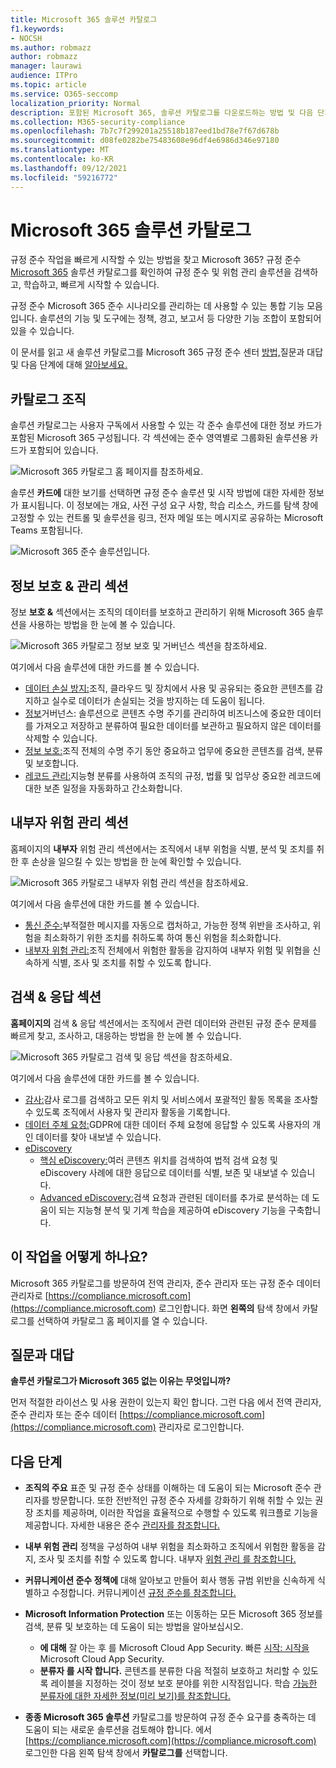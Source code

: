 ```yaml
---
title: Microsoft 365 솔루션 카탈로그
f1.keywords:
- NOCSH
ms.author: robmazz
author: robmazz
manager: laurawi
audience: ITPro
ms.topic: article
ms.service: O365-seccomp
localization_priority: Normal
description: 포함된 Microsoft 365, 솔루션 카탈로그를 다운로드하는 방법 및 다음 단계를 포함하여 솔루션 카탈로그에 대해 알아보세요.
ms.collection: M365-security-compliance
ms.openlocfilehash: 7b7c7f299201a25518b187eed1bd78e7f67d678b
ms.sourcegitcommit: d08fe0282be75483608e96df4e6986d346e97180
ms.translationtype: MT
ms.contentlocale: ko-KR
ms.lasthandoff: 09/12/2021
ms.locfileid: "59216772"
---
```

# <a name="microsoft-365-solution-catalog"></a>Microsoft 365 솔루션 카탈로그

규정 준수 작업을 빠르게 시작할 수 있는 방법을 찾고 Microsoft 365? 규정 준수 [Microsoft 365](https://compliance.microsoft.com/solutioncatalog) 솔루션 카탈로그를 확인하여 규정 준수 및 위험 관리 솔루션을 검색하고, 학습하고, 빠르게 시작할 수 있습니다.

규정 준수 Microsoft 365 준수 시나리오를 관리하는 데 사용할 수 있는 통합 기능 모음입니다. 솔루션의 기능 및 도구에는 정책, 경고, 보고서 등 다양한 기능 조합이 포함되어 있을 수 있습니다.

이 문서를 읽고 새 솔루션 카탈로그를 Microsoft 365 규정 준수 센터 [방법,](#how-do-i-get-this)질문과 대답 및 다음 [](#frequently-asked-questions)단계에 대해 [알아보세요.](#next-steps)

## <a name="catalog-organization"></a>카탈로그 조직

솔루션 카탈로그는 사용자 구독에서 사용할 수 있는 각 준수 솔루션에 대한 정보 카드가 포함된 Microsoft 365 구성됩니다. 각 섹션에는 준수 영역별로 그룹화된 솔루션용 카드가 포함되어 있습니다.

![Microsoft 365 카탈로그 홈 페이지를 참조하세요.](../media/m365-solution-catalog-home.png)

솔루션 **카드에** 대한 보기를 선택하면 규정 준수 솔루션 및 시작 방법에 대한 자세한 정보가 표시됩니다. 이 정보에는 개요, 사전 구성 요구 사항, 학습 리소스, 카드를 탐색 창에 고정할 수 있는 컨트롤 및 솔루션을 링크, 전자 메일 또는 메시지로 공유하는 Microsoft Teams 포함됩니다.

![Microsoft 365 준수 솔루션입니다.](../media/m365-solution-catalog-communication-compliance.png)

## <a name="information-protection--governance-section"></a>정보 보호 & 관리 섹션

정보 **보호 &** 섹션에서는 조직의 데이터를 보호하고 관리하기 위해 Microsoft 365 솔루션을 사용하는 방법을 한 눈에 볼 수 있습니다.

![Microsoft 365 카탈로그 정보 보호 및 거버넌스 섹션을 참조하세요.](../media/m365-solution-catalog-information-protection-governance.png)

여기에서 다음 솔루션에 대한 카드를 볼 수 있습니다.

- [데이터 손실 방지:](dlp-learn-about-dlp.md)조직, 클라우드 및 장치에서 사용 및 공유되는 중요한 콘텐츠를 감지하고 실수로 데이터가 손실되는 것을 방지하는 데 도움이 됩니다.
- [정보](manage-information-governance.md)거버넌스: 솔루션으로 콘텐츠 수명 주기를 관리하여 비즈니스에 중요한 데이터를 가져오고 저장하고 분류하여 필요한 데이터를 보관하고 필요하지 않은 데이터를 삭제할 수 있습니다.
- [정보 보호:](information-protection.md)조직 전체의 수명 주기 동안 중요하고 업무에 중요한 콘텐츠를 검색, 분류 및 보호합니다.
- [레코드 관리:](records-management.md)지능형 분류를 사용하여 조직의 규정, 법률 및 업무상 중요한 레코드에 대한 보존 일정을 자동화하고 간소화합니다.

## <a name="insider-risk-management-section"></a>내부자 위험 관리 섹션

홈페이지의 **내부자** 위험 관리 섹션에서는 조직에서 내부 위험을 식별, 분석 및 조치를 취한 후 손상을 일으킬 수 있는 방법을 한 눈에 확인할 수 있습니다.

![Microsoft 365 카탈로그 내부자 위험 관리 섹션을 참조하세요.](../media/m365-solution-catalog-insider-risk-management.png)

여기에서 다음 솔루션에 대한 카드를 볼 수 있습니다.

- [통신 준수:](communication-compliance.md)부적절한 메시지를 자동으로 캡처하고, 가능한 정책 위반을 조사하고, 위험을 최소화하기 위한 조치를 취하도록 하여 통신 위험을 최소화합니다.
- [내부자 위험 관리:](insider-risk-management.md)조직 전체에서 위험한 활동을 감지하여 내부자 위험 및 위협을 신속하게 식별, 조사 및 조치를 취할 수 있도록 합니다.

## <a name="discovery--response-section"></a>검색 & 응답 섹션

**홈페이지의** 검색 & 응답 섹션에서는 조직에서 관련 데이터와 관련된 규정 준수 문제를 빠르게 찾고, 조사하고, 대응하는 방법을 한 눈에 볼 수 있습니다.

![Microsoft 365 카탈로그 검색 및 응답 섹션을 참조하세요.](../media/m365-solution-catalog-discovery-response.png)

여기에서 다음 솔루션에 대한 카드를 볼 수 있습니다.

- [감사:](search-the-audit-log-in-security-and-compliance.md)감사 로그를 검색하고 모든 위치 및 서비스에서 포괄적인 활동 목록을 조사할 수 있도록 조직에서 사용자 및 관리자 활동을 기록합니다.
- [데이터 주체 요청:](/compliance/regulatory/gdpr-manage-gdpr-data-subject-requests-with-the-dsr-case-tool)GDPR에 대한 데이터 주체 요청에 응답할 수 있도록 사용자의 개인 데이터를 찾아 내보낼 수 있습니다.
- [eDiscovery](manage-legal-investigations.md)
    - [핵심 eDiscovery:](./get-started-core-ediscovery.md)여러 콘텐츠 위치를 검색하여 법적 검색 요청 및 eDiscovery 사례에 대한 응답으로 데이터를 식별, 보존 및 내보낼 수 있습니다.
    - [Advanced eDiscovery:](overview-ediscovery-20.md)검색 요청과 관련된 데이터를 추가로 분석하는 데 도움이 되는 지능형 분석 및 기계 학습을 제공하여 eDiscovery 기능을 구축합니다.

## <a name="how-do-i-get-this"></a>이 작업을 어떻게 하나요?

Microsoft 365 카탈로그를 방문하여 전역 관리자, 준수 관리자 또는 규정 준수 데이터 관리자로 [https://compliance.microsoft.com](https://compliance.microsoft.com) 로그인합니다. 화면 **왼쪽의** 탐색 창에서 카탈로그를 선택하여 카탈로그 홈 페이지를 열 수 있습니다.

## <a name="frequently-asked-questions"></a>질문과 대답

**솔루션 카탈로그가 Microsoft 365 없는 이유는 무엇입니까?**

먼저 적절한 라이선스 및 사용 권한이 있는지 확인 합니다. 그런 다음 에서 전역 관리자, 준수 관리자 또는 준수 데이터 [https://compliance.microsoft.com](https://compliance.microsoft.com) 관리자로 로그인합니다. 

## <a name="next-steps"></a>다음 단계

- **조직의 주요** 표준 및 규정 준수 상태를 이해하는 데 도움이 되는 Microsoft 준수 관리자를 방문합니다. 또한 전반적인 규정 준수 자세를 강화하기 위해 취할 수 있는 권장 조치를 제공하며, 이러한 작업을 효율적으로 수행할 수 있도록 워크플로 기능을 제공합니다. 자세한 내용은 준수 [관리자를 참조합니다.](compliance-manager.md)

- **내부 위험 관리** 정책을 구성하여 내부 위험을 최소화하고 조직에서 위험한 활동을 감지, 조사 및 조치를 취할 수 있도록 합니다. 내부자 [위험 관리 를 참조합니다.](insider-risk-management.md)

- **커뮤니케이션 준수 정책에** 대해 알아보고 만들어 회사 행동 규범 위반을 신속하게 식별하고 수정합니다. 커뮤니케이션 [규정 준수를 참조합니다.](communication-compliance.md)

- **Microsoft Information Protection** 또는 이동하는 모든 Microsoft 365 정보를 검색, 분류 및 보호하는 데 도움이 되는 방법을 알아보십시오.
    - **에 대해** 잘 아는 후 를 Microsoft Cloud App Security. 빠른 [시작: 시작을](/cloud-app-security/getting-started-with-cloud-app-security)Microsoft Cloud App Security.
    - **분류자 를 시작 합니다.** 콘텐츠를 분류한 다음 적절히 보호하고 처리할 수 있도록 레이블을 지정하는 것이 정보 보호 분야를 위한 시작점입니다. 학습 [가능한 분류자에 대한 자세한 정보(미리 보기)를 참조합니다.](classifier-learn-about.md)

- **종종 Microsoft 365 솔루션** 카탈로그를 방문하여 규정 준수 요구를 충족하는 데 도움이 되는 새로운 솔루션을 검토해야 합니다. 에서 [https://compliance.microsoft.com](https://compliance.microsoft.com) 로그인한 다음 왼쪽 탐색 창에서 **카탈로그를** 선택합니다.